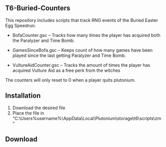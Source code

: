 ## T6-Buried-Counters

This repository includes scripts that track RNG events of the Buried Easter Egg Speedrun:

  - BofaCounter.gsc – Tracks how many times the player has acquired both the Paralyzer and Time Bomb.

  - GamesSinceBofa.gsc – Keeps count of how many games have been played since the last getting Paralyzer and Time Bomb.

  - VultureAidCounter.gsc – Tracks the amount of times the player has acquired Vulture Aid as a free perk from the witches

The counters will only reset to 0 when a player quits plutonium. 

## Installation

1. Download the desired file
2. Place the file in "C:\Users\%username%\AppData\Local\Plutonium\storage\t6\scripts\zm"

## Download



